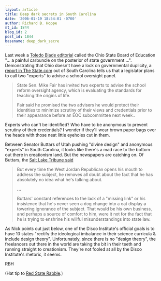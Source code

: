 ```yaml
---
layout: article
title: Deep dark secrets in South Carolina
date: '2006-01-19 18:54:01 -0700'
author: Richard B. Hoppe
mt_id: 1844
blog_id: 2
post_id: 1844
basename: deep_dark_secre
---
```

Last week a [Toledo Blade editorial](http://toledoblade.com/apps/pbcs.dll/article?AID=/20060114/OPINION02/60114030) called the Ohio State Board of Education "... a painful carbuncle on the posterior of state government ...".   Demonstrating that Ohio doesn't have a lock on governmental duplicity, a [report in The State.com](http://www.thestate.com/mld/thestate/news/local/13650027.htm?source=rss&amp;channel=thestate_local) out of South Carolina tells us that a legislator plans to call two "experts" to advise a school oversight panel.

> State Sen. Mike Fair has invited two experts to advise the school reform oversight agency, which is evaluating the standards for teaching the origins of life.
> 
> Fair said he promised the two advisers he would protect their identities to minimize scrutiny of their views and credentials prior to their appearance before an EOC subcommittee next week..

Experts who can't be identified?  Who have to be anonymous to prevent scrutiny of their credentials?  I wonder if they'll wear brown paper bags over the heads with those neat little eyeholes cut in them.

Between Senator Buttars of Utah pushing "divine design" and anonymous "experts" in South Carolina, it looks like there's a mad race to the bottom out there in creationism land.  But the newspapers are catching on.  Of Buttars, the [Salt Lake Tribune said](http://www.sltrib.com/opinion/ci_3415913)

> But every time the West Jordan Republican opens his mouth to address the subject, he removes all doubt about the fact that he has absolutely no idea what he's talking about. 
> 
> **...**
> 
> Buttars' constant references to the lack of a "missing link" or his insistence that he's never seen a dog change into a cat display a towering ignorance of the subject. That would be his own business, and perhaps a source of comfort to him, were it not for the fact that he is trying to enshrine his willful misunderstandings into state law. 

As Nick points out just below, one of the Disco Institute's official goals is to have 10 states "rectify the ideological imbalance in their science curricula & include design theory".  Unfortunately, since there is no "design theory", the freelancers out there in the world are taking the bit in their teeth and running straight to creationism.  They're not fooled at all by the Disco Institute's rhetoric, it seems.

RBH

(Hat tip to [Red State Rabble](http://redstaterabble.blogspot.com/).)
